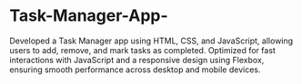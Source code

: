 # Task-Manager-App-
Developed a Task Manager app using HTML, CSS, and JavaScript, allowing users to add, remove, and mark tasks as completed. Optimized for fast interactions with JavaScript and a responsive design using Flexbox, ensuring smooth performance across desktop and mobile devices.
